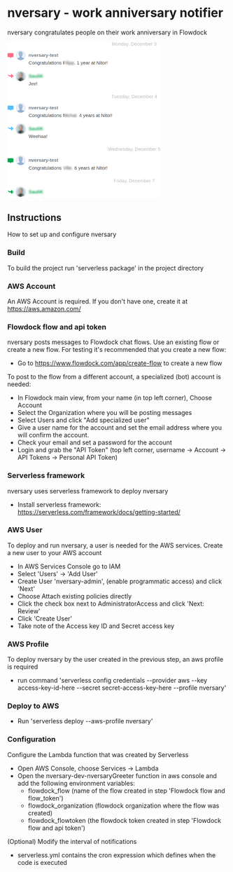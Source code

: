 # nversary  - work anniversary notifier
nversary congratulates people on their work anniversary in Flowdock

<img src="https://github.com/NitorCreations/nversary/raw/master/nversary.png" width="350" alt="accessibility text">

## Instructions
How to set up and configure nversary

### Build
To build the project run 'serverless package' in the project directory

### AWS Account
An AWS Account is required. If you don't have one, create it at https://aws.amazon.com/

### Flowdock flow and api token
nversary posts messages to Flowdock chat flows. Use an existing flow or create a new flow. For testing it's recommended that you create a new flow:
- Go to https://www.flowdock.com/app/create-flow to create a new flow

To post to the flow from a different account, a specialized (bot) account is needed:
- In Flowdock main view, from your name (in top left corner), Choose Account
- Select the Organization where you will be posting messages
- Select Users and click "Add specialized user"
- Give a user name for the account and set the email address where you will confirm the account.
- Check your email and set a password for the account
- Login and grab the "API Token" (top left corner, username -> Account -> API Tokens -> Personal API Token)

### Serverless framework
nversary uses serverless framework to deploy nversary
- Install serverless framework: https://serverless.com/framework/docs/getting-started/

### AWS User
To deploy and run nversary, a user is needed for the AWS services.
Create a new user to your AWS account
- In AWS Services Console go to IAM
- Select 'Users' -> 'Add User'
- Create User 'nversary-admin', (enable programmatic access) and click 'Next'
- Choose Attach existing policies directly
- Click the check box next to AdministratorAccess and click 'Next: Review'
- Click 'Create User'
- Take note of the Access key ID and Secret access key

### AWS Profile
To deploy nversary by the user created in the previous step, an aws profile is required
- run command 'serverless config credentials --provider aws --key access-key-id-here --secret secret-access-key-here --profile nversary'

### Deploy to AWS
- Run 'serverless deploy --aws-profile nversary'

### Configuration
Configure the Lambda function that was created by Serverless
* Open AWS Console, choose Services -> Lambda
* Open the nversary-dev-nversaryGreeter function in aws console and add the following environment variables:
  * flowdock_flow (name of the flow created in step 'Flowdock flow and flow_token')
  * flowdock_organization (flowdock organization where the flow was created)
  * flowdock_flowtoken (the flowdock token created in step 'Flowdock flow and api token')

(Optional) Modify the interval of notifications
* serverless.yml contains the cron expression which defines when the code is executed
